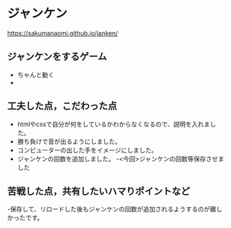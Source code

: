 # ジャンケン
https://sakumanaomi.github.io/janken/
## ジャンケンをするゲーム

- ちゃんと動く
- 

## 工夫した点，こだわった点

- htmlやcssで自分が何をしているかわからなくなるので、説明を入れました。
- 勝ち負けで音が出るようにしました。
- コンピューターの出した手をイメージにしました。
- ジャンケンの回数を追加しました。
-<今回>ジャンケンの回数等保存させました

## 苦戦した点，共有したいハマりポイントなど

-保存して、リロードした後もジャンケンの回数が追加されるようするのが難しかったです。
